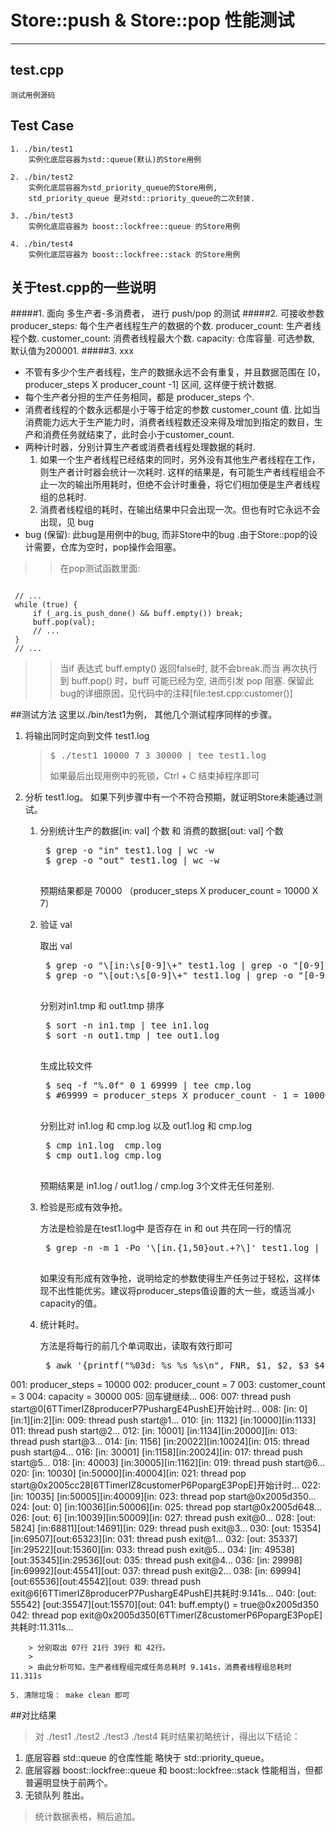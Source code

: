 # Store::push & Store::pop 性能测试
----------------------------------

## test.cpp
	测试用例源码

## Test Case
	1. ./bin/test1
		实例化底层容器为std::queue(默认)的Store用例

	2. ./bin/test2 
		实例化底层容器为std_priority_queue的Store用例, 
		std_priority_queue 是对std::priority_queue的二次封装.

	3. ./bin/test3 
		实例化底层容器为 boost::lockfree::queue 的Store用例

	4. ./bin/test4 
		实例化底层容器为 boost::lockfree::stack 的Store用例

## 关于test.cpp的一些说明

#####1. 面向 多生产者-多消费者， 进行 push/pop 的测试
#####2. 可接收参数
	producer_steps: 每个生产者线程生产的数据的个数.
	producer_count: 生产者线程个数.
	customer_count: 消费者线程最大个数.
	capacity:       仓库容量. 可选参数, 默认值为200001.
#####3. xxx
* 不管有多少个生产者线程，生产的数据永远不会有重复，并且数据范围在 [0，producer_steps X producer_count -1] 区间, 这样便于统计数据.
* 每个生产者分担的生产任务相同，都是 producer_steps 个.
* 消费者线程的个数永远都是小于等于给定的参数 customer_count 值. 比如当消费能力远大于生产能力时，消费者线程数还没来得及增加到指定的数目，生产和消费任务就结束了，此时会小于customer_count.
* 两种计时器，分别计算生产者或消费者线程处理数据的耗时.
	1. 如果一个生产者线程已经结束的同时，另外没有其他生产者线程在工作，则生产者计时器会统计一次耗时. 这样的结果是，有可能生产者线程组会不止一次的输出所用耗时，但绝不会计时重叠，将它们相加便是生产者线程组的总耗时.
	2. 消费者线程组的耗时，在输出结果中只会出现一次。但也有时它永远不会出现，见 bug
* bug (保留): 此bug是用例中的bug, 而非Store中的bug .由于Store::pop的设计需要，仓库为空时，pop操作会阻塞。
>>在pop测试函数里面:
<pre><code>
 // ...
 while (true) {
     if (_arg.is_push_done() && buff.empty()) break;
     buff.pop(val);
     // ...
 }
 // ...
</code></pre>
>>当if 表达式 buff.empty() 返回false时, 就不会break.而当 再次执行到 buff.pop() 时，buff 可能已经为空, 进而引发 pop 阻塞. 保留此bug的详细原因，见代码中的注释[file:test.cpp:customer()]


##测试方法
这里以./bin/test1为例， 其他几个测试程序同样的步骤。

1. 将输出同时定向到文件 test1.log
	> <pre>$ ./test1 10000 7 3 30000 | tee test1.log </pre>
	> 
	>  如果最后出现用例中的死锁，Ctrl + C 结束掉程序即可

2. 分析 test1.log。 如果下列步骤中有一个不符合预期，就证明Store未能通过测试。
	1. 分别统计生产的数据[in: val] 个数 和 消费的数据[out: val] 个数
		<pre>
		$ grep -o "in" test1.log | wc -w
		$ grep -o "out" test1.log | wc -w
		</pre>
		预期结果都是 70000 （producer_steps X producer_count = 10000 X 7）
	
	2. 验证 val
	
		取出 val
		<pre>
		$ grep -o "\[in:\s[0-9]\+" test1.log | grep -o "[0-9]\+" | tee in1.tmp
		$ grep -o "\[out:\s[0-9]\+" test1.log | grep -o "[0-9]\+" | tee out1.tmp
		</pre>
		分别对in1.tmp 和 out1.tmp 排序
		<pre>
		$ sort -n in1.tmp | tee in1.log
		$ sort -n out1.tmp | tee out1.log
		</pre>
		生成比较文件
		<pre>
		$ seq -f "%.0f" 0 1 69999 | tee cmp.log 
		$ #69999 = producer_steps X producer_count - 1 = 10000 X 7 -1
		</pre>
		分别比对 in1.log 和 cmp.log 以及 out1.log 和 cmp.log
		<pre>
		$ cmp in1.log  cmp.log
		$ cmp out1.log cmp.log
		</pre>
		预期结果是 in1.log / out1.log / cmp.log 3个文件无任何差别.
	3. 检验是形成有效争抢。
	
		方法是检验是在test1.log中 是否存在 in 和 out 共在同一行的情况
		<pre>
		$ grep -n -m 1 -Po '\[in.{1,50}out.+?\]' test1.log | head -n 1
		</pre>
		如果没有形成有效争抢，说明给定的参数使得生产任务过于轻松，这样体现不出性能优劣。建议将producer_steps值设置的大一些，或适当减小capacity的值。
	4. 统计耗时。
		
		方法是将每行的前几个单词取出，读取有效行即可
		<pre>
		$ awk '{printf("%03d: %s %s %s\n", FNR, $1, $2, $3 $4 $5 $6 $7)}' test1.log
001: producer_steps = 10000
002: producer_count = 7
003: customer_count = 3
004: capacity = 30000
005: 回车键继续...
006:
007: thread push start@0[6TTimerIZ8producerP7PushargE4PushE]开始计时...
008: [in: 0] [in:1][in:2][in:
009: thread push start@1...
010: [in: 1132] [in:10000][in:1133]
011: thread push start@2...
012: [in: 10001] [in:1134][in:20000][in:
013: thread push start@3...
014: [in: 1156] [in:20022][in:10024][in:
015: thread push start@4...
016: [in: 30001] [in:1158][in:20024][in:
017: thread push start@5...
018: [in: 40003] [in:30005][in:1162][in:
019: thread push start@6...
020: [in: 10030] [in:50000][in:40004][in:
021: thread pop start@0x2005cc28[6TTimerIZ8customerP6PopargE3PopE]开始计时...
022: [in: 10035] [in:50005][in:40009][in:
023: thread pop start@0x2005d350...
024: [out: 0] [in:10036][in:50006][in:
025: thread pop start@0x2005d648...
026: [out: 6] [in:10039][in:50009][in:
027: thread push exit@0...
028: [out: 5824] [in:68811][out:14691][in:
029: thread push exit@3...
030: [out: 15354] [in:69507][out:65323][in:
031: thread push exit@1...
032: [out: 35337] [in:29522][out:15360][in:
033: thread push exit@5...
034: [in: 49538] [out:35345][in:29536][out:
035: thread push exit@4...
036: [in: 29998] [in:69992][out:45541][out:
037: thread push exit@2...
038: [in: 69994] [out:65536][out:45542][out:
039: thread push exit@6[6TTimerIZ8producerP7PushargE4PushE]共耗时:9.141s...
040: [out: 55542] [out:35547][out:15570][out:
041: buff.empty() = true@0x2005d350
042: thread pop exit@0x2005d350[6TTimerIZ8customerP6PopargE3PopE]共耗时:11.311s...
		</pre>

		> 分别取出 07行 21行 39行 和 42行。
		> 
		> 由此分析可知，生产者线程组完成任务总耗时 9.141s，消费者线程组总耗时 11.311s

	5. 清除垃圾： make clean 即可
	
##对比结果

> 对 ./test1 ./test2 ./test3 ./test4 耗时结果初略统计，得出以下结论：
> 
1. 底层容器 std::queue 的仓库性能 略快于 std::priority_queue。
2. 底层容器 boost::lockfree::queue 和 boost::lockfree::stack 性能相当，但都普遍明显快于前两个。
3. 无锁队列 胜出。
>
> 统计数据表格，稍后追加。
